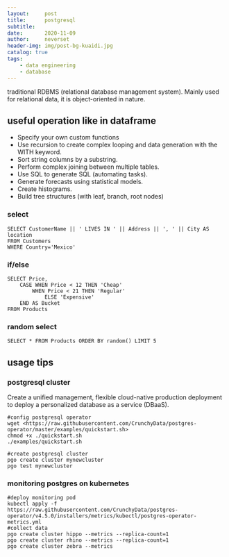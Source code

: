 ```yaml
---
layout:     post
title:      postgresql
subtitle:   
date:       2020-11-09
author:     neverset
header-img: img/post-bg-kuaidi.jpg
catalog: true
tags:
    - data engineering
    - database
---
```


traditional RDBMS (relational database management system). Mainly used for relational data, it is object-oriented in nature.
## useful operation like in dataframe

* Specify your own custom functions
* Use recursion to create complex looping and data generation with the WITH keyword.
* Sort string columns by a substring.
* Perform complex joining between multiple tables.
* Use SQL to generate SQL (automating tasks).
* Generate forecasts using statistical models.
* Create histograms.
* Build tree structures (with leaf, branch, root nodes)

### select

    SELECT CustomerName || ' LIVES IN ' || Address || ', ' || City AS location
    FROM Customers
    WHERE Country='Mexico'

### if/else

    SELECT Price,
        CASE WHEN Price < 12 THEN 'Cheap'
            WHEN Price < 21 THEN 'Regular'
                ELSE 'Expensive'
        END AS Bucket
    FROM Products

### random select

    SELECT * FROM Products ORDER BY random() LIMIT 5

## usage tips
### postgresql cluster
Create a unified management, flexible cloud-native production deployment to deploy a personalized database as a service (DBaaS).

    #config postgresql operator
    wget <https://raw.githubusercontent.com/CrunchyData/postgres-operator/master/examples/quickstart.sh>
    chmod +x ./quickstart.sh
    ./examples/quickstart.sh

    #create postgresql cluster
    pgo create cluster mynewcluster
    pgo test mynewcluster



### monitoring postgres on kubernetes

    #deploy monitoring pod
    kubectl apply -f https://raw.githubusercontent.com/CrunchyData/postgres-operator/v4.5.0/installers/metrics/kubectl/postgres-operator-metrics.yml
    #collect data
    pgo create cluster hippo --metrics --replica-count=1
    pgo create cluster rhino --metrics --replica-count=1
    pgo create cluster zebra --metrics